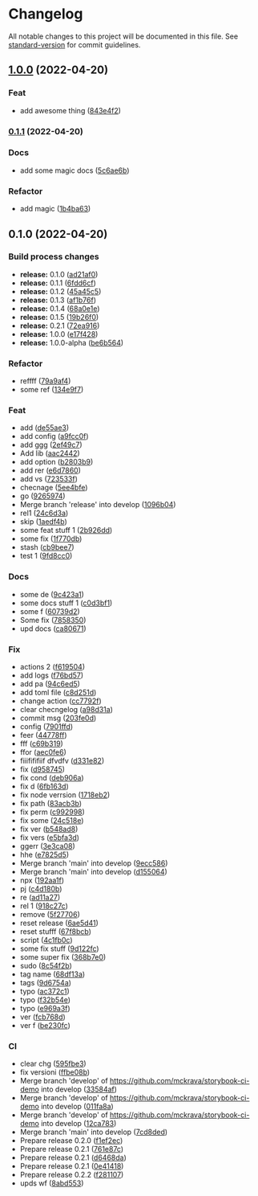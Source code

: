 # Changelog

All notable changes to this project will be documented in this file. See [standard-version](https://github.com/conventional-changelog/standard-version) for commit guidelines.

## [1.0.0](https://github.com/mckrava/storybook-ci-demo/compare/v0.1.1...v1.0.0) (2022-04-20)


### Feat

* add awesome thing ([843e4f2](https://github.com/mckrava/storybook-ci-demo/commit/843e4f2805ec62c8292bb573eb994f24b4778250))

### [0.1.1](https://github.com/mckrava/storybook-ci-demo/compare/v0.1.0...v0.1.1) (2022-04-20)


### Docs

* add some magic docs ([5c6ae6b](https://github.com/mckrava/storybook-ci-demo/commit/5c6ae6bbe981fb3402c8749539dd9426ef997d27))


### Refactor

* add magic ([1b4ba63](https://github.com/mckrava/storybook-ci-demo/commit/1b4ba63384455b434ae146298309772b29bc37b5))

## 0.1.0 (2022-04-20)


### Build process changes

* **release:** 0.1.0 ([ad21af0](https://github.com/mckrava/storybook-ci-demo/commit/ad21af0e82694ba769fcec295bd280581320c13a))
* **release:** 0.1.1 ([6fdd6cf](https://github.com/mckrava/storybook-ci-demo/commit/6fdd6cf40ee59481948176687495c84011fb6305))
* **release:** 0.1.2 ([45a45c5](https://github.com/mckrava/storybook-ci-demo/commit/45a45c5ad90ff220ec182d3c952b2b26525a398c))
* **release:** 0.1.3 ([af1b76f](https://github.com/mckrava/storybook-ci-demo/commit/af1b76fd0be8d825f379ea7baafa7cfba6d3e65a))
* **release:** 0.1.4 ([68a0e1e](https://github.com/mckrava/storybook-ci-demo/commit/68a0e1e6ae42f7312381d8fce196313711bc39a9))
* **release:** 0.1.5 ([19b26f0](https://github.com/mckrava/storybook-ci-demo/commit/19b26f00331ef488717c5dbb4d378de762f20081))
* **release:** 0.2.1 ([72ea916](https://github.com/mckrava/storybook-ci-demo/commit/72ea9164246d9f2a20f193747f3a4268d978d86b))
* **release:** 1.0.0 ([e17f428](https://github.com/mckrava/storybook-ci-demo/commit/e17f4281db1de3467210f033b29b4ffb297fcea9))
* **release:** 1.0.0-alpha ([be6b564](https://github.com/mckrava/storybook-ci-demo/commit/be6b5641f84bbfb5bb2ddc7608891539908fe0a5))


### Refactor

* reffff ([79a9af4](https://github.com/mckrava/storybook-ci-demo/commit/79a9af4fa6315dbe92133ba34a984beca0175540))
* some ref ([134e9f7](https://github.com/mckrava/storybook-ci-demo/commit/134e9f7871845373c488ec251227ac3c03dd953c))


### Feat

* add ([de55ae3](https://github.com/mckrava/storybook-ci-demo/commit/de55ae358796b03344e78ee45e274cb82df8701e))
* add config ([a9fcc0f](https://github.com/mckrava/storybook-ci-demo/commit/a9fcc0fcebaf8587bffcc3a15a11bbf3edda25bb))
* add ggg ([2ef49c7](https://github.com/mckrava/storybook-ci-demo/commit/2ef49c71cef71905412deabb43c30eea58fe32c1))
* Add lib ([aac2442](https://github.com/mckrava/storybook-ci-demo/commit/aac24421853b3b61e31c5ddcd5d0af32e9af03a7))
* add option ([b2803b9](https://github.com/mckrava/storybook-ci-demo/commit/b2803b9bd43a5c77de6c485760cdf303f5179cc0))
* add rer ([e6d7860](https://github.com/mckrava/storybook-ci-demo/commit/e6d78608750b85391f51e9ece23ae9ab7d3db8e3))
* add vs ([723533f](https://github.com/mckrava/storybook-ci-demo/commit/723533f0af564c5bedec35042138d57b9f604a82))
* checnage ([5ee4bfe](https://github.com/mckrava/storybook-ci-demo/commit/5ee4bfed6b5e03d51e556e4bdfac1b55bc13aafe))
* go ([9265974](https://github.com/mckrava/storybook-ci-demo/commit/9265974afe26f0cacc8ec7ca744bdbffcebc59e4))
* Merge branch 'release' into develop ([1096b04](https://github.com/mckrava/storybook-ci-demo/commit/1096b043415d20deae88e559a56430ef9d2bab07))
* rel1 ([24c6d3a](https://github.com/mckrava/storybook-ci-demo/commit/24c6d3aac6f59679b2931f6a722f0380fd8f8d61))
* skip ([1aedf4b](https://github.com/mckrava/storybook-ci-demo/commit/1aedf4be63ff5afe8d360ee2b3b69d4194f8b8f0))
* some feat stuff 1 ([2b926dd](https://github.com/mckrava/storybook-ci-demo/commit/2b926dd4f05a781a7f1e1d2ea1e8882a4f9f086d))
* some fix ([1f770db](https://github.com/mckrava/storybook-ci-demo/commit/1f770dbfbbd3f16a017fa88c2c6ba2a43306bf08))
* stash ([cb9bee7](https://github.com/mckrava/storybook-ci-demo/commit/cb9bee74110fb599c8064540f5d71f6b471492a8))
* test 1 ([9fd8cc0](https://github.com/mckrava/storybook-ci-demo/commit/9fd8cc00777b93c54f3ef75b5ff7302ef1f1ab19))


### Docs

* some de ([9c423a1](https://github.com/mckrava/storybook-ci-demo/commit/9c423a1bd9cef63b42da0f1a5107e9fc25313497))
* some docs stuff 1 ([c0d3bf1](https://github.com/mckrava/storybook-ci-demo/commit/c0d3bf150f88766182045b9201cb3faa9a09bcb7))
* some f ([60739d2](https://github.com/mckrava/storybook-ci-demo/commit/60739d2c3e9d6c76d1e8cd35c43f8dd336acf89a))
* Some fix ([7858350](https://github.com/mckrava/storybook-ci-demo/commit/7858350c71067490fa775600b5bd2cfbc582a911))
* upd docs ([ca80671](https://github.com/mckrava/storybook-ci-demo/commit/ca806719cf5dcd49512edafcc3c452f74e98ca66))


### Fix

* actions 2 ([f619504](https://github.com/mckrava/storybook-ci-demo/commit/f619504a7021e91b5a13ae8dbf4908ebca2cee1f))
* add logs ([f76bd57](https://github.com/mckrava/storybook-ci-demo/commit/f76bd57f9c5869b96237e310005b4a73ecbab1d9))
* add pa ([94c6ed5](https://github.com/mckrava/storybook-ci-demo/commit/94c6ed5cb02a96ad2650b371f2713231a1656394))
* add toml file ([c8d251d](https://github.com/mckrava/storybook-ci-demo/commit/c8d251db4e49aa5babf53f4328359d52edaa5840))
* change action ([cc7792f](https://github.com/mckrava/storybook-ci-demo/commit/cc7792f3e779f0d7211ef46db276baaa95d481b7))
* clear checngelog ([a98d31a](https://github.com/mckrava/storybook-ci-demo/commit/a98d31a0ad9d68c416174f94d4bba97a37a0fcde))
* commit msg ([203fe0d](https://github.com/mckrava/storybook-ci-demo/commit/203fe0d2b9691704076f84fa99346a61b5395742))
* config ([7901ffd](https://github.com/mckrava/storybook-ci-demo/commit/7901ffd0389cb2d541c359d972150484087bb8d4))
* feer ([44778ff](https://github.com/mckrava/storybook-ci-demo/commit/44778ff5845c4115628fdfcfe8135914b668186d))
* fff ([c69b319](https://github.com/mckrava/storybook-ci-demo/commit/c69b3199fbf8edf827c8f930d28797b1bb26df95))
* ffor ([aec0fe6](https://github.com/mckrava/storybook-ci-demo/commit/aec0fe63d8893bc823ff954c131451e8c49b361c))
* fiiifififiif dfvdfv ([d331e82](https://github.com/mckrava/storybook-ci-demo/commit/d331e82577990500f92d1f0efeacba4ef5c0db53))
* fix ([d958745](https://github.com/mckrava/storybook-ci-demo/commit/d958745f13131888dacaf207319beb85d89b3601))
* fix cond ([deb906a](https://github.com/mckrava/storybook-ci-demo/commit/deb906ac79d782d8b2a8199c467dece7576202c5))
* fix d ([6fb163d](https://github.com/mckrava/storybook-ci-demo/commit/6fb163d95656067f0cf2537a03b3e35f4b03b440))
* fix node verrsion ([1718eb2](https://github.com/mckrava/storybook-ci-demo/commit/1718eb2a6c8ec4a6e5c52185f2977b32395327a4))
* fix path ([83acb3b](https://github.com/mckrava/storybook-ci-demo/commit/83acb3bbce4ef648ac350076659a7af040ce58ba))
* fix perm ([c992998](https://github.com/mckrava/storybook-ci-demo/commit/c99299803b79f2a1676e7f4448a07fa0b57aca69))
* fix some ([24c518e](https://github.com/mckrava/storybook-ci-demo/commit/24c518ee9200373867c96083f8975af0be9faecc))
* fix ver ([b548ad8](https://github.com/mckrava/storybook-ci-demo/commit/b548ad8088f845f27e43be408e1ca3e6b2a6e4f0))
* fix vers ([e5bfa3d](https://github.com/mckrava/storybook-ci-demo/commit/e5bfa3d0638982b33bfc81cf9df95569ada6bd84))
* ggerr ([3e3ca08](https://github.com/mckrava/storybook-ci-demo/commit/3e3ca0841ab3036bed0b5ee54a0e6a7f65fa9f06))
* hhe ([e7825d5](https://github.com/mckrava/storybook-ci-demo/commit/e7825d504ea3a39b91bde2d2863a12ed8ad02a96))
* Merge branch 'main' into develop ([9ecc586](https://github.com/mckrava/storybook-ci-demo/commit/9ecc5865ec4ea8ca150146f9e36513f7f7ae2ac9))
* Merge branch 'main' into develop ([d155064](https://github.com/mckrava/storybook-ci-demo/commit/d15506463396f2a668c4233f94ebc6b80c72d1cf))
* npx ([192aa1f](https://github.com/mckrava/storybook-ci-demo/commit/192aa1f43c7c1a8a63018e1c84c425d4edecd936))
* pj ([c4d180b](https://github.com/mckrava/storybook-ci-demo/commit/c4d180bea1f8e5a3264ebcd122d53dbc4e6efae4))
* re ([ad11a27](https://github.com/mckrava/storybook-ci-demo/commit/ad11a274068d27ceae33faa68cb6909181b3b17d))
* rel 1 ([918c27c](https://github.com/mckrava/storybook-ci-demo/commit/918c27c3ba0229c7863dee9533006347b73e7403))
* remove ([5f27706](https://github.com/mckrava/storybook-ci-demo/commit/5f27706cd729f0c28cc7e25b644a80b506b16c8b))
* reset release ([6ae5d41](https://github.com/mckrava/storybook-ci-demo/commit/6ae5d41f37289f6dd221b0e599c4b8548f8d76d2))
* reset stufff ([67f8bcb](https://github.com/mckrava/storybook-ci-demo/commit/67f8bcbc51b4cc45da040a6e70cbf157e2579181))
* script ([4c1fb0c](https://github.com/mckrava/storybook-ci-demo/commit/4c1fb0cd92cbbd97be98f82481e2c40bd0530c3b))
* some fix stuff ([9d122fc](https://github.com/mckrava/storybook-ci-demo/commit/9d122fc9275f481b3616793d65b9ae80b191b72b))
* some super fix ([368b7e0](https://github.com/mckrava/storybook-ci-demo/commit/368b7e0d8b250f0227dc53ff759aed659bda3e3f))
* sudo ([8c54f2b](https://github.com/mckrava/storybook-ci-demo/commit/8c54f2b63befb20b70842e79f6eeb94ef8a7cf58))
* tag name ([68df13a](https://github.com/mckrava/storybook-ci-demo/commit/68df13ad6657fc1cb0fd9c4e1deabe690c7f68f6))
* tags ([9d6754a](https://github.com/mckrava/storybook-ci-demo/commit/9d6754a8426f17354f1b9ce1274bcd90b9c46bbe))
* typo ([ac372c1](https://github.com/mckrava/storybook-ci-demo/commit/ac372c15967ae07b6254edb1625c079892e17517))
* typo ([f32b54e](https://github.com/mckrava/storybook-ci-demo/commit/f32b54ef15a55c50922fd42b6a65d2944e38aa91))
* typo ([e969a3f](https://github.com/mckrava/storybook-ci-demo/commit/e969a3ff37864f35de8664c17065af4a18c50833))
* ver ([fcb768d](https://github.com/mckrava/storybook-ci-demo/commit/fcb768d4516e873d48902dba1d128bfea619c6c8))
* ver f ([be230fc](https://github.com/mckrava/storybook-ci-demo/commit/be230fc092994b597e60a1d3da1e004aa6aa5d77))


### CI

* clear chg ([595fbe3](https://github.com/mckrava/storybook-ci-demo/commit/595fbe300a6bbb4f264cc2d51dfea3fab4f7f75b))
* fix versioni ([ffbe08b](https://github.com/mckrava/storybook-ci-demo/commit/ffbe08b822a93b3f90e77b85a9ff0292333e6c7f))
* Merge branch 'develop' of https://github.com/mckrava/storybook-ci-demo into develop ([33584af](https://github.com/mckrava/storybook-ci-demo/commit/33584afc01acfb77ebd9ea12571c096b17a10ad2))
* Merge branch 'develop' of https://github.com/mckrava/storybook-ci-demo into develop ([011fa8a](https://github.com/mckrava/storybook-ci-demo/commit/011fa8aa31cf11e13285d32833c845871736c2ff))
* Merge branch 'develop' of https://github.com/mckrava/storybook-ci-demo into develop ([12ca783](https://github.com/mckrava/storybook-ci-demo/commit/12ca7839db6e0b597ca4ad95cbd2d09268395c9f))
* Merge branch 'main' into develop ([7cd8ded](https://github.com/mckrava/storybook-ci-demo/commit/7cd8ded1ecb9a1ca323f0ee7dd495f81fe05e027))
* Prepare release 0.2.0 ([f1ef2ec](https://github.com/mckrava/storybook-ci-demo/commit/f1ef2eccbcc6fd4bebaacae110bebfe6a93a046e))
* Prepare release 0.2.1 ([761e87c](https://github.com/mckrava/storybook-ci-demo/commit/761e87cf393ddbe08b9a6c47d2a2b633f5d608f2))
* Prepare release 0.2.1 ([d6468da](https://github.com/mckrava/storybook-ci-demo/commit/d6468da74a4b73a7979c432d23fbfe58bca8495a))
* Prepare release 0.2.1 ([0e41418](https://github.com/mckrava/storybook-ci-demo/commit/0e41418ca00f66aff2233512eefba0517a78524c))
* Prepare release 0.2.2 ([f281107](https://github.com/mckrava/storybook-ci-demo/commit/f281107bcb525fc4b0aad71edd2619cb8989ee02))
* upds wf ([8abd553](https://github.com/mckrava/storybook-ci-demo/commit/8abd553ca5f322d39c655bddb361fcde8d53e6ab))
